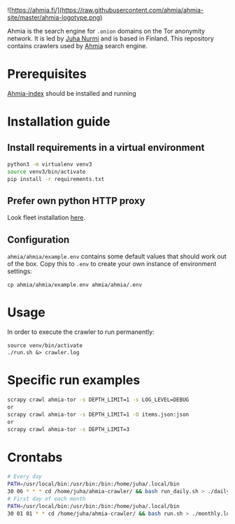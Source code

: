 ![https://ahmia.fi/](https://raw.githubusercontent.com/ahmia/ahmia-site/master/ahmia-logotype.png)

Ahmia is the search engine for `.onion` domains on the Tor anonymity
network. It is led by [Juha Nurmi](//github.com/juhanurmi) and is based
in Finland. This repository contains crawlers used by [Ahmia](https://ahmia.fi/) search engine.

# Prerequisites
[Ahmia-index](https://github.com/ahmia/ahmia-index) should be installed and running

# Installation guide

## Install requirements in a virtual environment

```sh
python3 -m virtualenv venv3
source venv3/bin/activate
pip install -r requirements.txt
```

## Prefer own python HTTP proxy

Look fleet installation
[here](https://github.com/ahmia/ahmia-crawler/tree/master/torfleet).

## Configuration

`ahmia/ahmia/example.env` contains some default values that should work out of the box.
Copy this to `.env` to create your own instance of environment settings:

```
cp ahmia/ahmia/example.env ahmia/ahmia/.env
```

# Usage

In order to execute the crawler to run permanently:
```
source venv/bin/activate
./run.sh &> crawler.log
```

# Specific run examples

```sh
scrapy crawl ahmia-tor -s DEPTH_LIMIT=1 -s LOG_LEVEL=DEBUG
or
scrapy crawl ahmia-tor -s DEPTH_LIMIT=1 -O items.json:json
or
scrapy crawl ahmia-tor -s DEPTH_LIMIT=3
```

# Crontabs

```sh
# Every day
PATH=/usr/local/bin:/usr/bin:/bin:/home/juha/.local/bin
30 06 * * * cd /home/juha/ahmia-crawler/ && bash run_daily.sh > ./daily.log 2>&1
# First day of each month
PATH=/usr/local/bin:/usr/bin:/bin:/home/juha/.local/bin
30 01 01 * * cd /home/juha/ahmia-crawler/ && bash run.sh > ./monthly.log 2>&1
```
